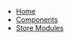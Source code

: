 <!-- docs/_sidebar.md -->

* [Home](/)
* [Components](_component_list.md)
* [Store Modules](_store_modules.md)
